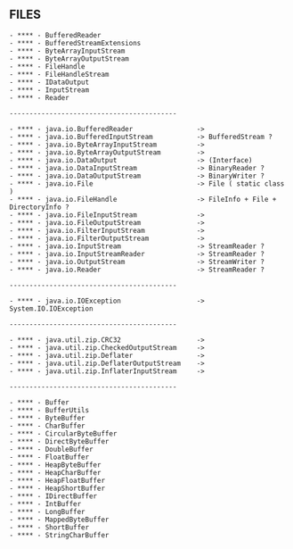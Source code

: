 ﻿FILES
-----

    - **** - BufferedReader
    - **** - BufferedStreamExtensions
    - **** - ByteArrayInputStream
    - **** - ByteArrayOutputStream
    - **** - FileHandle
    - **** - FileHandleStream
    - **** - IDataOutput
    - **** - InputStream
    - **** - Reader

    ------------------------------------------

    - **** - java.io.BufferedReader                -> 
    - **** - java.io.BufferedInputStream           -> BufferedStream ?
    - **** - java.io.ByteArrayInputStream          -> 
    - **** - java.io.ByteArrayOutputStream         -> 
    - **** - java.io.DataOutput                    -> (Interface)
    - **** - java.io.DataInputStream               -> BinaryReader ?
    - **** - java.io.DataOutputStream              -> BinaryWriter ?
    - **** - java.io.File                          -> File ( static class )
    - **** - java.io.FileHandle                    -> FileInfo + File + DirectoryInfo ?
    - **** - java.io.FileInputStream               -> 
    - **** - java.io.FileOutputStream              -> 
    - **** - java.io.FilterInputStream             -> 
    - **** - java.io.FilterOutputStream            -> 
    - **** - java.io.InputStream                   -> StreamReader ?
    - **** - java.io.InputStreamReader             -> StreamReader ?
    - **** - java.io.OutputStream                  -> StreamWriter ?
    - **** - java.io.Reader                        -> StreamReader ?

    ------------------------------------------

    - **** - java.io.IOException                   -> System.IO.IOException

    ------------------------------------------

    - **** - java.util.zip.CRC32                   -> 
    - **** - java.util.zip.CheckedOutputStream     -> 
    - **** - java.util.zip.Deflater                -> 
    - **** - java.util.zip.DeflaterOutputStream    -> 
    - **** - java.util.zip.InflaterInputStream     -> 

    ------------------------------------------

    - **** - Buffer
    - **** - BufferUtils
    - **** - ByteBuffer
    - **** - CharBuffer
    - **** - CircularByteBuffer
    - **** - DirectByteBuffer
    - **** - DoubleBuffer
    - **** - FloatBuffer
    - **** - HeapByteBuffer
    - **** - HeapCharBuffer
    - **** - HeapFloatBuffer
    - **** - HeapShortBuffer
    - **** - IDirectBuffer
    - **** - IntBuffer
    - **** - LongBuffer
    - **** - MappedByteBuffer
    - **** - ShortBuffer
    - **** - StringCharBuffer

